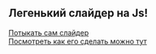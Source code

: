 ## Лeгенький слайдер на Js!
[Потыкать сам слайдер](https://aquariids.github.io/Simple-slider/)<br>
[Посмотреть как его сделать можно тут](https://discocode.ru/js/practice-js/slider-js)
